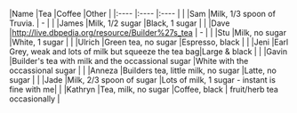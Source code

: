 |Name    |Tea                                                     |Coffee                                         |Other                        | 
|:----   |:----                                                   |:----                                          |                             |
|Sam     |Milk, 1/3 spoon of Truvia.                              | -                                             |                             |
|James   |Milk, 1/2 sugar                                         |Black, 1 sugar                                 |                             |
|Dave    |http://live.dbpedia.org/resource/Builder%27s_tea        | -                                             |                             |
|Stu     |Milk, no sugar						                              |White, 1 sugar                                 |                             |
|Ulrich  |Green tea, no sugar		                                  |Espresso, black                                |                             |
|Jeni    |Earl Grey, weak and lots of milk but squeeze the tea bag|Large & black                                  |                             |
|Gavin   |Builder's tea with milk and the occassional sugar       |White with the occassional sugar               |                             |
|Anneza  |Builders tea, little milk, no sugar                     |Latte, no sugar                                |                             |
|Jade    |Milk, 2/3 spoon of sugar                                |Lots of milk, 1 sugar - instant is fine with me|                             |
|Kathryn |Tea, milk, no sugar                                     |Coffee, black                                  | fruit/herb tea occasionally |
